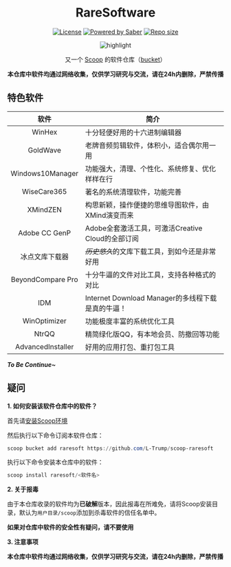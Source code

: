 <div align="center">
    <h1 align="center">RareSoftware</h1>
    <p align="center">
        <a href="https://github.com/h404bi/dorado/blob/master/LICENSE"><img src="https://img.shields.io/github/license/l-trump/scoop-raresoft.svg?style=flat-square" alt="License"></a>
        <a href="https://www.microsoft.com/en-us/windows"><img src="https://img.shields.io/badge/Target-Windows%2010-0067B8.svg?style=flat-square" alt="Powered by Saber" /></a>
        <a href="https://github.com/l-trump/scoop-raresoft"><img src="https://img.shields.io/github/repo-size/l-trump/scoop-raresoft.svg?style=flat-square" alt="Repo size"></a>
    </p>
    <p align="center"><img align="center" src="https://xqhma.oss-cn-hangzhou.aliyuncs.com/image/raresoftware.gif" alt="highlight" /></p>
    <p align="center">
        又一个 <a href="https://github.com/lukesampson/scoop">Scoop</a> 的软件仓库（<a href="https://github.com/lukesampson/scoop/wiki/Buckets">bucket</a>）
    </p>
    <p align="center">
        <strong>本仓库中软件均通过网络收集，仅供学习研究与交流，请在24h内删除，严禁传播</strong>
    </p>
</div>




特色软件
------------

| 软件 | 简介 |
|:--------:|-------------|
| WinHex | 十分轻便好用的十六进制编辑器 |
| GoldWave | 老牌音频剪辑软件，体积小，适合偶尔用一用 |
| Windows10Manager | 功能强大，清理、个性化、系统修复、优化样样在行    |
| WiseCare365 | 著名的系统清理软件，功能完善 |
| XMindZEN | 构思新颖，操作便捷的思维导图软件，由XMind演变而来 |
| Adobe CC GenP | Adobe全套激活工具，可激活Creative Cloud的全部订阅 |
| 冰点文库下载器 | ~~*历史悠久*~~的文库下载工具，到如今还是非常好用 |
| BeyondCompare Pro| 十分牛逼的文件对比工具，支持各种格式的对比 |
| IDM | Internet Download Manager的多线程下载是真的牛逼！|
| WinOptimizer | 功能极度丰富的系统优化工具 |
| NtrQQ | 精简绿化版QQ，有本地会员、防撤回等功能 |
| AdvancedInstaller | 好用的应用打包、重打包工具 |

***To Be Continue~***

疑问
-----

**1. 如何安装该软件仓库中的软件？**

首先请[安装Scoop环境](https://blog.xqh.ma/_posts/2020-03-09-Windows%E5%8C%85%E7%AE%A1%E7%90%86%E5%99%A8-Scoop%E7%9A%84%E5%AE%89%E8%A3%85%E4%B8%8E%E4%BD%BF%E7%94%A8&%E5%B8%B8%E7%94%A8%E8%BD%AF%E4%BB%B6%E6%8E%A8%E8%8D%90/)

然后执行以下命令订阅本软件仓库：

``` powershell
scoop bucket add raresoft https://github.com/L-Trump/scoop-raresoft
```

执行以下命令安装本仓库中的软件：

``` powershell
scoop install raresoft/<软件名>
```

**2. 关于报毒**

由于本仓库收录的软件均为**已破解**版本，因此报毒在所难免，请将Scoop安装目录，默认为`用户目录/scoop`添加到杀毒软件的信任名单中。

**如果对仓库中软件的安全性有疑问，请不要使用**

**3. 注意事项**

**本仓库中软件均通过网络收集，仅供学习研究与交流，请在24h内删除，严禁传播**